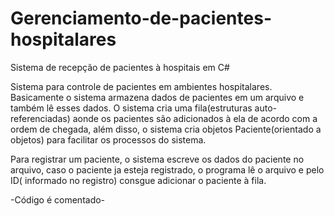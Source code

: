 # Gerenciamento-de-pacientes-hospitalares
Sistema de recepção de pacientes à hospitais em C#

Sistema para controle de pacientes em ambientes hospitalares. Basicamente o sistema armazena dados de pacientes em um arquivo e também lê esses dados.
O sistema cria uma fila(estruturas auto-referenciadas) aonde os pacientes são adicionados à ela de acordo com a ordem de chegada, além disso, o sistema cria objetos Paciente(orientado a objetos) para facilitar os processos do sistema.

Para registrar um paciente, o sistema escreve os dados do paciente no arquivo, caso o paciente ja esteja registrado, o programa lê o arquivo e pelo ID( informado no registro) consgue adicionar o paciente à fila.

-Código é comentado-

